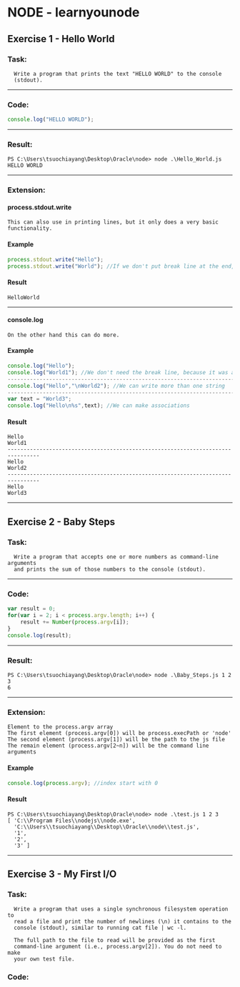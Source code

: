 # NODE - learnyounode
## Exercise 1 - Hello World
### Task:
```
  Write a program that prints the text "HELLO WORLD" to the console
  (stdout).
```
---
### Code:
```javascript
console.log("HELLO WORLD");
```
---
### Result:
```
PS C:\Users\tsuochiayang\Desktop\Oracle\node> node .\Hello_World.js
HELLO WORLD
```
---
### Extension:
#### process.stdout.write
```
This can also use in printing lines, but it only does a very basic functionality.
```
#### Example
```javascript
process.stdout.write("Hello");
process.stdout.write("World"); //If we don't put break line at the end, two sentences will be merged into one
```
#### Result
```
HelloWorld
```
---
#### console.log
```
On the other hand this can do more.  
```
#### Example
```javascript
console.log("Hello"); 
console.log("World1"); //We don't need the break line, because it was already formated
--------------------------------------------------------------------------------
console.log("Hello","\nWorld2"); //We can write more than one string
--------------------------------------------------------------------------------
var text = "World3";
console.log("Hello\n%s",text); //We can make associations
```
#### Result
```
Hello
World1
--------------------------------------------------------------------------------
Hello
World2
--------------------------------------------------------------------------------
Hello
World3
```
---
## Exercise 2 - Baby Steps
### Task:
```
  Write a program that accepts one or more numbers as command-line arguments
  and prints the sum of those numbers to the console (stdout).
```
---
### Code:
```javascript
var result = 0;
for(var i = 2; i < process.argv.length; i++) {
    result += Number(process.argv[i]);
}
console.log(result);
```
---
### Result:
```
PS C:\Users\tsuochiayang\Desktop\Oracle\node> node .\Baby_Steps.js 1 2 3
6
```
---
### Extension:
```
Element to the process.argv array
The first element (process.argv[0]) will be process.execPath or 'node'
The second element (process.argv[1]) will be the path to the js file
The remain element (process.argv[2~n]) will be the command line arguments
```
#### Example
```javascript
console.log(process.argv); //index start with 0
```
#### Result
```
PS C:\Users\tsuochiayang\Desktop\Oracle\node> node .\test.js 1 2 3
[ 'C:\\Program Files\\nodejs\\node.exe',
  'C:\\Users\\tsuochiayang\\Desktop\\Oracle\\node\\test.js',
  '1',
  '2',
  '3' ]
```
---
## Exercise 3 - My First I/O
### Task:
```
  Write a program that uses a single synchronous filesystem operation to
  read a file and print the number of newlines (\n) it contains to the
  console (stdout), similar to running cat file | wc -l.

  The full path to the file to read will be provided as the first
  command-line argument (i.e., process.argv[2]). You do not need to make
  your own test file.
```
### Code:
